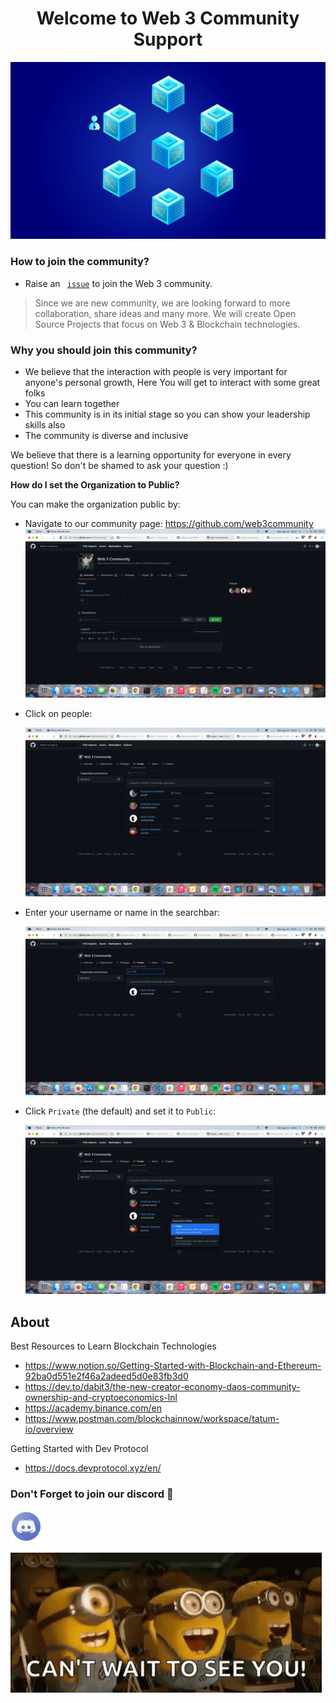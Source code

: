 <h1 align="center"> Welcome to Web 3 Community Support</h1>
<img alt= "Banner" src= "/Images/blockchain.gif">

### How to join the community?

- Raise an <code> [issue](https://github.com/web3community/support/issues/new?assignees=&labels=github-invitation&template=invitation.yml&title=Please+invite+me+to+the+community)</code> to join the Web 3 community.

> Since we are new community, we are looking forward to more collaboration, share ideas and many more. We will create Open Source Projects that focus on Web 3 & Blockchain technologies.

### Why you should join this community?

- We believe that the interaction with people is very important for anyone's personal growth, Here You will get to interact with some great folks 
- You can learn together
- This community is in its initial stage so you can show your leadership skills also
- The community is diverse and inclusive


We believe that there is a learning opportunity for everyone in every question! So don't be shamed to ask your question :)


**How do I set the Organization to Public?** 

You can make the organization public by:  

- Navigate to our community page: https://github.com/web3community
  <img src= "./Images/Step1.png">
- Click on people:
	
	<img src="./Images/Step2.png">

- Enter your username or name in the searchbar:
	
	<img src="./Images/Step 3.png">
  
- Click `Private` (the default) and set it to `Public`:
	
	<img src="./Images/Step4.png">

  
## About

Best Resources to Learn Blockchain Technologies 
- https://www.notion.so/Getting-Started-with-Blockchain-and-Ethereum-92ba0d551e2f46a2adeed5d0e83fb3d0
- https://dev.to/dabit3/the-new-creator-economy-daos-community-ownership-and-cryptoeconomics-lnl
- https://academy.binance.com/en
- https://www.postman.com/blockchainnow/workspace/tatum-io/overview

Getting Started with Dev Protocol
- https://docs.devprotocol.xyz/en/


### Don't Forget to join our discord 💜

<a href="discord.gg/p68uvd7m"><img src="./Images/discord_logo.png" width="10%" height="10%"></a> 

<img src= "./Images/footer_welcome.gif">
